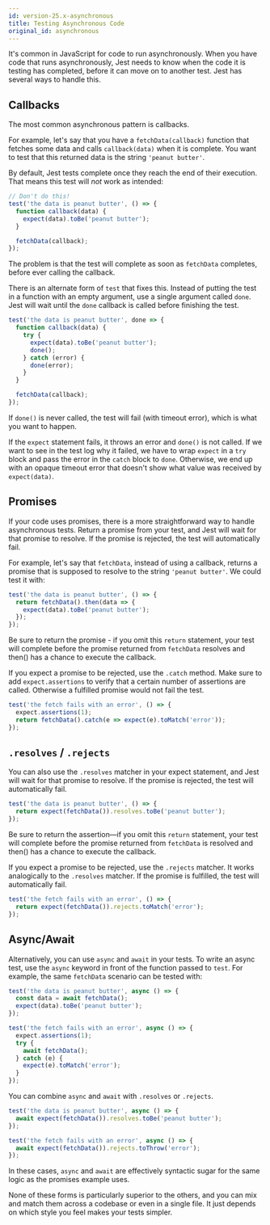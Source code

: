 ```yaml
---
id: version-25.x-asynchronous
title: Testing Asynchronous Code
original_id: asynchronous
---
```


It's common in JavaScript for code to run asynchronously. When you have code that runs asynchronously, Jest needs to know when the code it is testing has completed, before it can move on to another test. Jest has several ways to handle this.

## Callbacks

The most common asynchronous pattern is callbacks.

For example, let's say that you have a `fetchData(callback)` function that fetches some data and calls `callback(data)` when it is complete. You want to test that this returned data is the string `'peanut butter'`.

By default, Jest tests complete once they reach the end of their execution. That means this test will _not_ work as intended:

```js
// Don't do this!
test('the data is peanut butter', () => {
  function callback(data) {
    expect(data).toBe('peanut butter');
  }

  fetchData(callback);
});
```

The problem is that the test will complete as soon as `fetchData` completes, before ever calling the callback.

There is an alternate form of `test` that fixes this. Instead of putting the test in a function with an empty argument, use a single argument called `done`. Jest will wait until the `done` callback is called before finishing the test.

```js
test('the data is peanut butter', done => {
  function callback(data) {
    try {
      expect(data).toBe('peanut butter');
      done();
    } catch (error) {
      done(error);
    }
  }

  fetchData(callback);
});
```

If `done()` is never called, the test will fail (with timeout error), which is what you want to happen.

If the `expect` statement fails, it throws an error and `done()` is not called. If we want to see in the test log why it failed, we have to wrap `expect` in a `try` block and pass the error in the `catch` block to `done`. Otherwise, we end up with an opaque timeout error that doesn't show what value was received by `expect(data)`.

## Promises

If your code uses promises, there is a more straightforward way to handle asynchronous tests. Return a promise from your test, and Jest will wait for that promise to resolve. If the promise is rejected, the test will automatically fail.

For example, let's say that `fetchData`, instead of using a callback, returns a promise that is supposed to resolve to the string `'peanut butter'`. We could test it with:

```js
test('the data is peanut butter', () => {
  return fetchData().then(data => {
    expect(data).toBe('peanut butter');
  });
});
```

Be sure to return the promise - if you omit this `return` statement, your test will complete before the promise returned from `fetchData` resolves and then() has a chance to execute the callback.

If you expect a promise to be rejected, use the `.catch` method. Make sure to add `expect.assertions` to verify that a certain number of assertions are called. Otherwise a fulfilled promise would not fail the test.

```js
test('the fetch fails with an error', () => {
  expect.assertions(1);
  return fetchData().catch(e => expect(e).toMatch('error'));
});
```

## `.resolves` / `.rejects`

You can also use the `.resolves` matcher in your expect statement, and Jest will wait for that promise to resolve. If the promise is rejected, the test will automatically fail.

```js
test('the data is peanut butter', () => {
  return expect(fetchData()).resolves.toBe('peanut butter');
});
```

Be sure to return the assertion—if you omit this `return` statement, your test will complete before the promise returned from `fetchData` is resolved and then() has a chance to execute the callback.

If you expect a promise to be rejected, use the `.rejects` matcher. It works analogically to the `.resolves` matcher. If the promise is fulfilled, the test will automatically fail.

```js
test('the fetch fails with an error', () => {
  return expect(fetchData()).rejects.toMatch('error');
});
```

## Async/Await

Alternatively, you can use `async` and `await` in your tests. To write an async test, use the `async` keyword in front of the function passed to `test`. For example, the same `fetchData` scenario can be tested with:

```js
test('the data is peanut butter', async () => {
  const data = await fetchData();
  expect(data).toBe('peanut butter');
});

test('the fetch fails with an error', async () => {
  expect.assertions(1);
  try {
    await fetchData();
  } catch (e) {
    expect(e).toMatch('error');
  }
});
```

You can combine `async` and `await` with `.resolves` or `.rejects`.

```js
test('the data is peanut butter', async () => {
  await expect(fetchData()).resolves.toBe('peanut butter');
});

test('the fetch fails with an error', async () => {
  await expect(fetchData()).rejects.toThrow('error');
});
```

In these cases, `async` and `await` are effectively syntactic sugar for the same logic as the promises example uses.

None of these forms is particularly superior to the others, and you can mix and match them across a codebase or even in a single file. It just depends on which style you feel makes your tests simpler.
